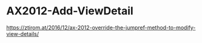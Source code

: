 # AX2012-Add-ViewDetail
https://ztirom.at/2016/12/ax-2012-override-the-jumpref-method-to-modify-view-details/
